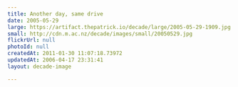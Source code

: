 ```yaml
---
title: Another day, same drive
date: 2005-05-29
large: https://artifact.thepatrick.io/decade/large/2005-05-29-1909.jpg
small: http://cdn.m.ac.nz/decade/images/small/20050529.jpg
flickrUrl: null
photoId: null
createdAt: 2011-01-30 11:07:18.73972
updatedAt: 2006-04-17 23:31:41
layout: decade-image

---
```


